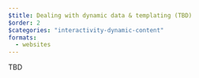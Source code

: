 ```yaml
---
$title: Dealing with dynamic data & templating (TBD)
$order: 2
$categories: "interactivity-dynamic-content"
formats:
  - websites
---
```


TBD